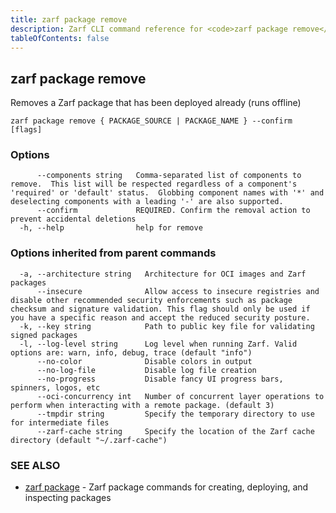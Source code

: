 ```yaml
---
title: zarf package remove
description: Zarf CLI command reference for <code>zarf package remove</code>.
tableOfContents: false
---
```


<!-- Page generated by Zarf; DO NOT EDIT -->

## zarf package remove

Removes a Zarf package that has been deployed already (runs offline)

```
zarf package remove { PACKAGE_SOURCE | PACKAGE_NAME } --confirm [flags]
```

### Options

```
      --components string   Comma-separated list of components to remove.  This list will be respected regardless of a component's 'required' or 'default' status.  Globbing component names with '*' and deselecting components with a leading '-' are also supported.
      --confirm             REQUIRED. Confirm the removal action to prevent accidental deletions
  -h, --help                help for remove
```

### Options inherited from parent commands

```
  -a, --architecture string   Architecture for OCI images and Zarf packages
      --insecure              Allow access to insecure registries and disable other recommended security enforcements such as package checksum and signature validation. This flag should only be used if you have a specific reason and accept the reduced security posture.
  -k, --key string            Path to public key file for validating signed packages
  -l, --log-level string      Log level when running Zarf. Valid options are: warn, info, debug, trace (default "info")
      --no-color              Disable colors in output
      --no-log-file           Disable log file creation
      --no-progress           Disable fancy UI progress bars, spinners, logos, etc
      --oci-concurrency int   Number of concurrent layer operations to perform when interacting with a remote package. (default 3)
      --tmpdir string         Specify the temporary directory to use for intermediate files
      --zarf-cache string     Specify the location of the Zarf cache directory (default "~/.zarf-cache")
```

### SEE ALSO

* [zarf package](/commands/zarf_package/)	 - Zarf package commands for creating, deploying, and inspecting packages

